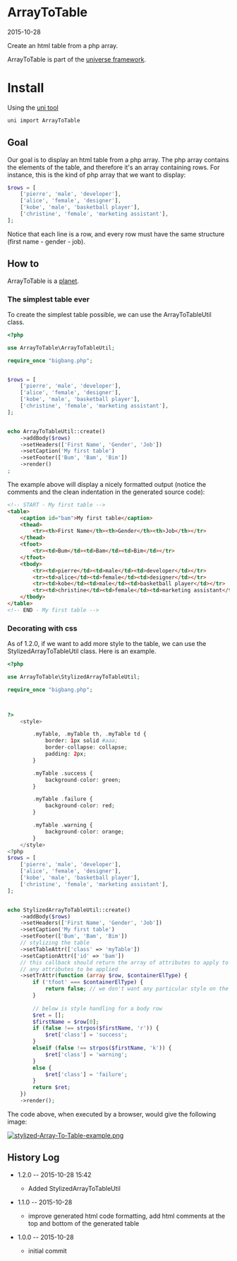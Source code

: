 ArrayToTable
=====================
2015-10-28



Create an html table from a php array.



ArrayToTable is part of the [universe framework](https://github.com/karayabin/universe-snapshot).




Install
=============


Using the [uni tool](https://github.com/lingtalfi/universe-naive-importer)
```bash
uni import ArrayToTable
```





Goal
----------

Our goal is to display an html table from a php array.
The php array contains the elements of the table, and therefore it's an array containing rows.
For instance, this is the kind of php array that we want to display:


```php
$rows = [
    ['pierre', 'male', 'developer'],
    ['alice', 'female', 'designer'],
    ['kobe', 'male', 'basketball player'],
    ['christine', 'female', 'marketing assistant'],
];
```

Notice that each line is a row, and every row must have the same structure (first name - gender - job).




How to
-----------

ArrayToTable is a [planet](https://github.com/lingtalfi/Observer/blob/master/article/article.planetReference.eng.md).


### The simplest table ever 

To create the simplest table possible, we can use the ArrayToTableUtil class.

```php
<?php

use ArrayToTable\ArrayToTableUtil;

require_once "bigbang.php";


$rows = [
    ['pierre', 'male', 'developer'],
    ['alice', 'female', 'designer'],
    ['kobe', 'male', 'basketball player'],
    ['christine', 'female', 'marketing assistant'],
];


echo ArrayToTableUtil::create()
    ->addBody($rows)
    ->setHeaders(['First Name', 'Gender', 'Job'])
    ->setCaption('My first table')
    ->setFooter(['Bum', 'Bam', 'Bim'])
    ->render()
;

```


The example above will display a nicely formatted output (notice the comments and the clean indentation in 
the generated source code):


```html
<!-- START - My first table -->
<table>
	<caption id="bam">My first table</caption>
	<thead>
		<tr><th>First Name</th><th>Gender</th><th>Job</th></tr>
	</thead>
	<tfoot>
		<tr><td>Bum</td><td>Bam</td><td>Bim</td></tr>
	</tfoot>
	<tbody>
		<tr><td>pierre</td><td>male</td><td>developer</td></tr>
		<tr><td>alice</td><td>female</td><td>designer</td></tr>
		<tr><td>kobe</td><td>male</td><td>basketball player</td></tr>
		<tr><td>christine</td><td>female</td><td>marketing assistant</td></tr>
	</tbody>
</table>
<!-- END - My first table -->
```


### Decorating with css


As of 1.2.0, if we want to add more style to the table, we can use the StylizedArrayToTableUtil class.
Here is an example.



```php
<?php

use ArrayToTable\StylizedArrayToTableUtil;

require_once "bigbang.php";



?>
    <style>

        .myTable, .myTable th, .myTable td {
            border: 1px solid #aaa;
            border-collapse: collapse;
            padding: 2px;
        }

        .myTable .success {
            background-color: green;
        }

        .myTable .failure {
            background-color: red;
        }

        .myTable .warning {
            background-color: orange;
        }
    </style>
<?php
$rows = [
    ['pierre', 'male', 'developer'],
    ['alice', 'female', 'designer'],
    ['kobe', 'male', 'basketball player'],
    ['christine', 'female', 'marketing assistant'],
];


echo StylizedArrayToTableUtil::create()
    ->addBody($rows)
    ->setHeaders(['First Name', 'Gender', 'Job'])
    ->setCaption('My first table')
    ->setFooter(['Bum', 'Bam', 'Bim'])
    // stylizing the table
    ->setTableAttr(['class' => 'myTable'])
    ->setCaptionAttr(['id' => 'bam'])
    // this callback should return the array of attributes to apply to the tr, or false if we don't want 
    // any attributes to be applied
    ->setTrAttr(function (array $row, $containerElType) { 
        if ('tfoot' === $containerElType) {
            return false; // we don't want any particular style on the footer
        }
        
        // below is style handling for a body row
        $ret = [];
        $firstName = $row[0];
        if (false !== strpos($firstName, 'r')) {
            $ret['class'] = 'success';
        }
        elseif (false !== strpos($firstName, 'k')) {
            $ret['class'] = 'warning';
        }
        else {
            $ret['class'] = 'failure';
        }
        return $ret;
    })
    ->render();

```

The code above, when executed by a browser, would give the following image:

[![stylized-Array-To-Table-example.png](https://i.postimg.cc/J7bvNmgw/stylized-Array-To-Table-example.png)](https://postimg.cc/rzwfc6Mg)







History Log
------------------
    
- 1.2.0 -- 2015-10-28 15:42

    - Added StylizedArrayToTableUtil
        
        
- 1.1.0 -- 2015-10-28

    - improve generated html code formatting, add html comments at the top and bottom of the generated table
    
- 1.0.0 -- 2015-10-28

    - initial commit
    
    
    
    